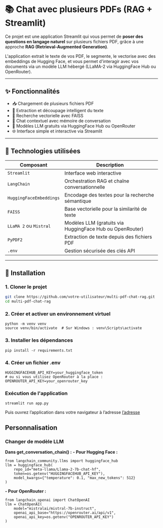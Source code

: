 # 📚 Chat avec plusieurs PDFs (RAG + Streamlit)

Ce projet est une application Streamlit qui vous permet de **poser des questions en langage naturel** sur plusieurs fichiers PDF, grâce à une approche **RAG (Retrieval-Augmented Generation)**.

L'application extrait le texte de vos PDF, le segmente, le vectorise avec des embeddings de Hugging Face, et vous permet d'interagir avec vos documents via un modèle LLM hébergé (LLaMA-2 via HuggingFace Hub ou OpenRouter).

---

## ✨ Fonctionnalités

- 📥 Chargement de plusieurs fichiers PDF
- 📄 Extraction et découpage intelligent du texte
- 🔎 Recherche vectorielle avec FAISS
- 🤖 Chat contextuel avec mémoire de conversation
- 🧠 Modèles LLM gratuits via HuggingFace Hub ou OpenRouter
- 🌐 Interface simple et interactive via Streamlit

---

## 🧰 Technologies utilisées

| Composant                    | Description                                           |
|-----------------------------|-------------------------------------------------------|
| `Streamlit`                 | Interface web interactive                            |
| `LangChain`                 | Orchestration RAG et chaîne conversationnelle        |
| `HuggingFaceEmbeddings`     | Encodage des textes pour la recherche sémantique     |
| `FAISS`                     | Base vectorielle pour la similarité de texte         |
| `LLaMA 2` ou `Mistral`      | Modèles LLM (gratuits via HuggingFace Hub ou OpenRouter) |
| `PyPDF2`                    | Extraction de texte depuis des fichiers PDF          |
| `.env`                      | Gestion sécurisée des clés API                       |

---

## 🚀 Installation

### 1. Cloner le projet

```bash
git clone https://github.com/votre-utilisateur/multi-pdf-chat-rag.git
cd multi-pdf-chat-rag
```
### 2. Créer et activer un environnement virtuel
```
python -m venv venv
source venv/bin/activate  # Sur Windows : venv\Scripts\activate
```
### 3. Installer les dépendances
```
pip install -r requirements.txt
```
### 4. Créer un fichier .env
```
HUGGINGFACEHUB_API_KEY=your_huggingface_token
# ou si vous utilisez OpenRouter à la place :
OPENROUTER_API_KEY=your_openrouter_key
```
### Exécution de l'application
```
streamlit run app.py
```
Puis ouvrez l’application dans votre navigateur à l’adresse [l’adresse](http://localhost:8501)

## Personnalisation
### Changer de modèle LLM
**Dans get_conversation_chain() :**
**- Pour Hugging Face :**
```
from langchain_community.llms import huggingface_hub
llm = huggingface_hub(
    repo_id="meta-llama/Llama-2-7b-chat-hf",
    token=os.getenv("HUGGINGFACEHUB_API_KEY"),
    model_kwargs={"temperature": 0.1, "max_new_tokens": 512}
)
```
**- Pour OpenRouter :**
```
from langchain_openai import ChatOpenAI
llm = ChatOpenAI(
    model="mistralai/mistral-7b-instruct",
    openai_api_base="https://openrouter.ai/api/v1",
    openai_api_key=os.getenv("OPENROUTER_API_KEY")
)
```

